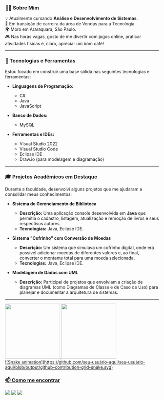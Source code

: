 ### 👨‍💻 Sobre Mim

<p align="left">
  💡 Atualmente cursando <strong>Análise e Desenvolvimento de Sistemas</strong>. <br>
  🚀 Em transição de carreira da área de Vendas para a Tecnologia. <br>
  🌍 Moro em Araraquara, São Paulo. <br>
  🎮 Nas horas vagas, gosto de me divertir com jogos online, praticar atividades físicas e, claro, apreciar um bom café! <br>
</p>

---

### 🚀 Tecnologias e Ferramentas

Estou focado em construir uma base sólida nas seguintes tecnologias e ferramentas:

* **Linguagens de Programação:**
    * C#
    * Java
    * JavaScript

* **Banco de Dados:**
    * MySQL

* **Ferramentas e IDEs:**
    * Visual Studio 2022
    * Visual Studio Code
    * Eclipse IDE
    * Draw.io (para modelagem e diagramação)

---

### 🎓 Projetos Acadêmicos em Destaque

Durante a faculdade, desenvolvi alguns projetos que me ajudaram a consolidar meus conhecimentos:

* **Sistema de Gerenciamento de Biblioteca**
    * **Descrição:** Uma aplicação console desenvolvida em **Java** que permitia o cadastro, listagem, atualização e remoção de livros e seus respectivos autores.
    * **Tecnologias:** Java, Eclipse IDE.

* **Sistema "Cofrinho" com Conversão de Moedas**
    * **Descrição:** Um sistema que simulava um cofrinho digital, onde era possível adicionar moedas de diferentes valores e, ao final, converter o montante total para uma moeda selecionada.
    * **Tecnologias:** Java, Eclipse IDE.

* **Modelagem de Dados com UML**
    * **Descrição:** Participei de projetos que envolviam a criação de diagramas UML (como Diagramas de Classe e de Caso de Uso) para planejar e documentar a arquitetura de sistemas.

---
<div>
<a href="[https://github.com/joaocitozina](https://github.com/joaocitozina)">
<img loading="lazy" height="180em" src="https://github-readme-stats.vercel.app/api/top-langs/?username=seu-usuário-aqui&layout=compact&langs_count=7&theme=dracula"/>
<img loading="lazy" height="180em" src="https://github-readme-stats.vercel.app/api?username=seu-usuário-aqui&show_icons=true&theme=dracula&include_all_commits=true&count_private=true"/>
</div>
![Snake animation](https://github.com/seu-usuário-aqui/seu-usuário-aqui/blob/output/github-contribution-grid-snake.svg)
  
### 📫 Como me encontrar

<p align="left">
  <a href="joao.vitor_br@hotmail.com" alt="Email">
  <img src="https://img.shields.io/badge/-Email-000?style=for-the-badge&logo=microsoftoutlook&logoColor=FFFFFF" /></a>
  <a href="[https://www.linkedin.com/in/seu-usuário-linkedln-aqui](https://www.linkedin.com/in/jvbasouza)" target="_blank"><img loading="lazy" src="https://img.shields.io/badge/-LinkedIn-%230077B5?style=for-the-badge&logo=linkedin&logoColor=white" target="_blank"></a>

  <a href="https://www.linkedin.com/in/seu-perfil-linkedin/" alt="LinkedIn">
  <img src="https://img.shields.io/badge/-LinkedIn-000?style=for-the-badge&logo=linkedin&logoColor=FFFFFF" /></a>
</p>
